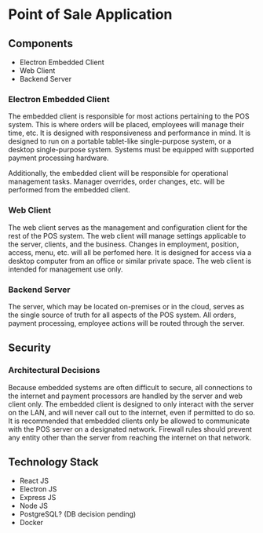 # Point of Sale Application

## Components
- Electron Embedded Client
- Web Client
- Backend Server

### Electron Embedded Client
The embedded client is responsible for most actions pertaining to the POS system. This is where orders will be placed, employees will manage their time, etc. It is designed with responsiveness and performance in mind. It is designed to run on a portable tablet-like single-purpose system, or a desktop single-purpose system. Systems must be equipped with supported payment processing hardware.

Additionally, the embedded client will be responsible for operational management tasks. Manager overrides, order changes, etc. will be performed from the embedded client.

### Web Client
The web client serves as the management and configuration client for the rest of the POS system. The web client will manage settings applicable to the server, clients, and the business. Changes in employment, position, access, menu, etc. will all be perfomed here. It is designed for access via a desktop computer from an office or similar private space. The web client is intended for management use only.

### Backend Server
The server, which may be located on-premises or in the cloud, serves as the single source of truth for all aspects of the POS system. All orders, payment processing, employee actions will be routed through the server. 

## Security
### Architectural Decisions
Because embedded systems are often difficult to secure, all connections to the internet and payment processors are handled by the server and web client only. The embedded client is designed to only interact with the server on the LAN, and will never call out to the internet, even if permitted to do so. It is recommended that embedded clients only be allowed to communicate with the POS server on a designated network. Firewall rules should prevent any entity other than the server from reaching the internet on that network.


## Technology Stack
- React JS
- Electron JS
- Express JS
- Node JS
- PostgreSQL? (DB decision pending)
- Docker